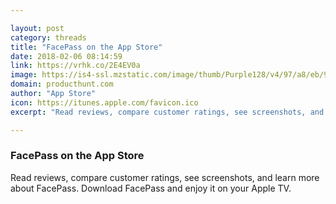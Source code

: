 ```yaml
---

layout: post
category: threads
title: "FacePass on the App Store"
date: 2018-02-06 08:14:59
link: https://vrhk.co/2E4EV0a
image: https://is4-ssl.mzstatic.com/image/thumb/Purple128/v4/97/a8/eb/97a8eb89-69a7-a356-686f-b5b1efc6a93e/AppIcon-1x_U007emarketing-0-0-GLES2_U002c0-512MB-sRGB-0-0-0-85-220-0-0-0-5.png/1200x630bb.jpg
domain: producthunt.com
author: "App Store"
icon: https://itunes.apple.com/favicon.ico
excerpt: "Read reviews, compare customer ratings, see screenshots, and learn more about FacePass. Download FacePass and enjoy it on your Apple TV."

---
```


### FacePass on the App Store

Read reviews, compare customer ratings, see screenshots, and learn more about FacePass. Download FacePass and enjoy it on your Apple TV.